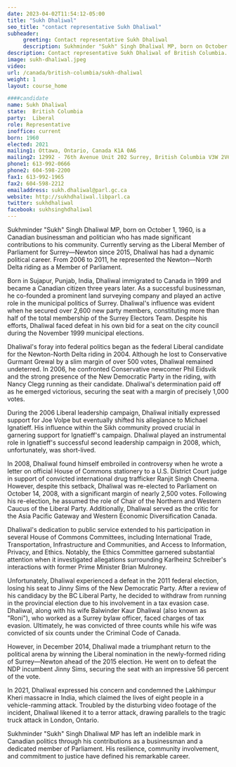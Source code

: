 ```yaml
---
date: 2023-04-02T11:54:12-05:00
title: "Sukh Dhaliwal"
seo_title: "contact representative Sukh Dhaliwal"
subheader:
     greeting: Contact representative Sukh Dhaliwal
     description: Sukhminder "Sukh" Singh Dhaliwal MP, born on October 1, 1960, is a Canadian businessman and politician who has made significant contributions to his community. Currently serving as the Liberal Member of Parliament for Surrey—Newton since 2015, Dhaliwal has had a dynamic political career. From 2006 to 2011, he represented the Newton—North Delta riding as a Member of Parliament.
description: Contact representative Sukh Dhaliwal of British Columbia. Contact information for Sukh Dhaliwal includes email address, phone number, and mailing address.
image: sukh-dhaliwal.jpeg
video:
url: /canada/british-columbia/sukh-dhaliwal
weight: 1
layout: course_home

####candidate
name: Sukh Dhaliwal
state:	British Columbia
party:	Liberal
role: Representative
inoffice: current
born: 1960
elected: 2021
mailing1: Ottawa, Ontario, Canada K1A 0A6
mailing2: 12992 - 76th Avenue Unit 202 Surrey, British Columbia V3W 2V6
phone1: 613-992-0666
phone2: 604-598-2200
fax1: 613-992-1965
fax2: 604-598-2212
emailaddress: sukh.dhaliwal@parl.gc.ca
website: http://sukhdhaliwal.libparl.ca
twitter: sukhdhaliwal
facebook: sukhsinghdhaliwal
---
```


Sukhminder "Sukh" Singh Dhaliwal MP, born on October 1, 1960, is a Canadian businessman and politician who has made significant contributions to his community. Currently serving as the Liberal Member of Parliament for Surrey—Newton since 2015, Dhaliwal has had a dynamic political career. From 2006 to 2011, he represented the Newton—North Delta riding as a Member of Parliament.

Born in Sujapur, Punjab, India, Dhaliwal immigrated to Canada in 1999 and became a Canadian citizen three years later. As a successful businessman, he co-founded a prominent land surveying company and played an active role in the municipal politics of Surrey. Dhaliwal's influence was evident when he secured over 2,600 new party members, constituting more than half of the total membership of the Surrey Electors Team. Despite his efforts, Dhaliwal faced defeat in his own bid for a seat on the city council during the November 1999 municipal elections.

Dhaliwal's foray into federal politics began as the federal Liberal candidate for the Newton-North Delta riding in 2004. Although he lost to Conservative Gurmant Grewal by a slim margin of over 500 votes, Dhaliwal remained undeterred. In 2006, he confronted Conservative newcomer Phil Eidsvik and the strong presence of the New Democratic Party in the riding, with Nancy Clegg running as their candidate. Dhaliwal's determination paid off as he emerged victorious, securing the seat with a margin of precisely 1,000 votes.

During the 2006 Liberal leadership campaign, Dhaliwal initially expressed support for Joe Volpe but eventually shifted his allegiance to Michael Ignatieff. His influence within the Sikh community proved crucial in garnering support for Ignatieff's campaign. Dhaliwal played an instrumental role in Ignatieff's successful second leadership campaign in 2008, which, unfortunately, was short-lived.

In 2008, Dhaliwal found himself embroiled in controversy when he wrote a letter on official House of Commons stationery to a U.S. District Court judge in support of convicted international drug trafficker Ranjit Singh Cheema. However, despite this setback, Dhaliwal was re-elected to Parliament on October 14, 2008, with a significant margin of nearly 2,500 votes. Following his re-election, he assumed the role of Chair of the Northern and Western Caucus of the Liberal Party. Additionally, Dhaliwal served as the critic for the Asia Pacific Gateway and Western Economic Diversification Canada.

Dhaliwal's dedication to public service extended to his participation in several House of Commons Committees, including International Trade, Transportation, Infrastructure and Communities, and Access to Information, Privacy, and Ethics. Notably, the Ethics Committee garnered substantial attention when it investigated allegations surrounding Karlheinz Schreiber's interactions with former Prime Minister Brian Mulroney.

Unfortunately, Dhaliwal experienced a defeat in the 2011 federal election, losing his seat to Jinny Sims of the New Democratic Party. After a review of his candidacy by the BC Liberal Party, he decided to withdraw from running in the provincial election due to his involvement in a tax evasion case. Dhaliwal, along with his wife Balwinder Kaur Dhaliwal (also known as "Roni"), who worked as a Surrey bylaw officer, faced charges of tax evasion. Ultimately, he was convicted of three counts while his wife was convicted of six counts under the Criminal Code of Canada.

However, in December 2014, Dhaliwal made a triumphant return to the political arena by winning the Liberal nomination in the newly-formed riding of Surrey—Newton ahead of the 2015 election. He went on to defeat the NDP incumbent Jinny Sims, securing the seat with an impressive 56 percent of the vote.

In 2021, Dhaliwal expressed his concern and condemned the Lakhimpur Kheri massacre in India, which claimed the lives of eight people in a vehicle-ramming attack. Troubled by the disturbing video footage of the incident, Dhaliwal likened it to a terror attack, drawing parallels to the tragic truck attack in London, Ontario.

Sukhminder "Sukh" Singh Dhaliwal MP has left an indelible mark in Canadian politics through his contributions as a businessman and a dedicated member of Parliament. His resilience, community involvement, and commitment to justice have defined his remarkable career.
